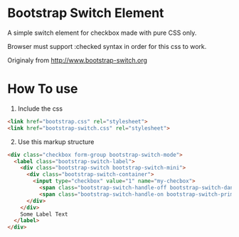 # Bootstrap Switch Element

A simple switch element for checkbox made with pure CSS only.

Browser must support :checked syntax in order for this css to work.

Originaly from http://www.bootstrap-switch.org

# How To use

1. Include the css

```html
<link href="bootstrap.css" rel="stylesheet">
<link href="bootstrap-switch.css" rel="stylesheet">
```

2. Use this markup structure
```html
<div class="checkbox form-group bootstrap-switch-mode">
  <label class="bootstrap-switch-label">
    <div class="bootstrap-switch bootstrap-switch-mini">
      <div class="bootstrap-switch-container">
        <input type="checkbox" value="1" name="my-checbox">
          <span class="bootstrap-switch-handle-off bootstrap-switch-danger">OFF</span>
          <span class="bootstrap-switch-handle-on bootstrap-switch-primary">ON</span>
      </div>
    </div>
    Some Label Text
  </label>
</div>
```
